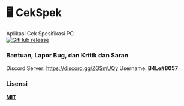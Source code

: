 # 🖥️ CekSpek 
Aplikasi Cek Spesifikasi PC <br>
[![GitHub release](https://img.shields.io/github/release/Baja-Softworks/CekSpek-Software.svg)](https://GitHub.com/B4Lee/TontonanKu/releases/)

### Bantuan, Lapor Bug, dan Kritik dan Saran

Discord Server: https://discord.gg/ZGSmUQy
Username: <b>B4Le#8057<b>

### Lisensi
[MIT](https://github.com/Baja-Softworks/CekSpek-Software/blob/main/lisensi_id.txt)
